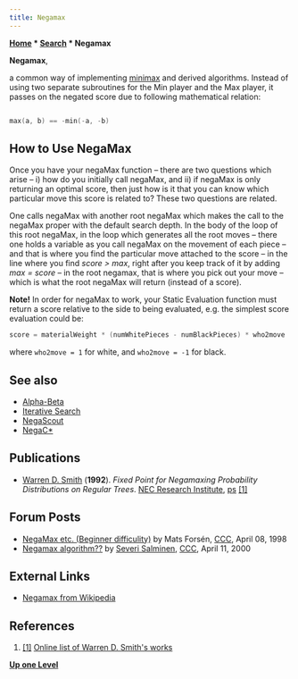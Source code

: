 ```yaml
---
title: Negamax
---
```

**[Home](Home "Home") \* [Search](Search "Search") \* Negamax**


**Negamax**,  

a common way of implementing [minimax](Minimax "Minimax") and derived algorithms. Instead of using two separate subroutines for the Min player and the Max player, it passes on the negated score due to following mathematical relation:




```C++

max(a, b) == -min(-a, -b)

```

## How to Use NegaMax


Once you have your negaMax function – there are two questions which arise – i) how do you initially call negaMax, and ii) if negaMax is only returning an optimal score, then just how is it that you can know which particular move this score is related to? These two questions are related.


One calls negaMax with another root negaMax which makes the call to the negaMax proper with the default search depth. In the body of the loop of this root negaMax, in the loop which generates all the root moves – there one holds a variable as you call negaMax on the movement of each piece – and that is where you find the particular move attached to the score – in the line where you find *score > max*, right after you keep track of it by adding *max = score* – in the root negamax, that is where you pick out your move – which is what the root negaMax will return (instead of a score).


**Note!** In order for negaMax to work, your Static Evaluation function must return a score relative to the side to being evaluated, e.g. the simplest score evaluation could be: 




```C++
score = materialWeight * (numWhitePieces - numBlackPieces) * who2move 

```

where `who2move = 1` for white, and `who2move = -1` for black.



## See also


* [Alpha-Beta](Alpha-Beta "Alpha-Beta")
* [Iterative Search](Iterative_Search "Iterative Search")
* [NegaScout](NegaScout "NegaScout")
* [NegaC\*](NegaC* "NegaC*")


## Publications


* [Warren D. Smith](Warren_D._Smith "Warren D. Smith") (**1992**). *Fixed Point for Negamaxing Probability Distributions on Regular Trees*. [NEC Research Institute](https://en.wikipedia.org/wiki/NEC_Corporation_of_America), [ps](http://scorevoting.net/WarrenSmithPages/homepage/kuczma.ps) <a id="cite-note-1" href="#cite-ref-1">[1]</a>


## Forum Posts


* [NegaMax etc. (Beginner difficulity)](https://www.stmintz.com/ccc/index.php?id=16665) by Mats Forsén, [CCC](CCC "CCC"), April 08, 1998
* [Negamax algorithm??](https://www.stmintz.com/ccc/index.php?id=105506) by [Severi Salminen](Severi_Salminen "Severi Salminen"), [CCC](CCC "CCC"), April 11, 2000


## External Links


* [Negamax from Wikipedia](https://en.wikipedia.org/wiki/Negamax)


## References


1. <a id="cite-ref-1" href="#cite-note-1">[1]</a> [Online list of Warren D. Smith's works](http://scorevoting.net/WarrenSmithPages/homepage/works.html)

**[Up one Level](Search "Search")**







 
